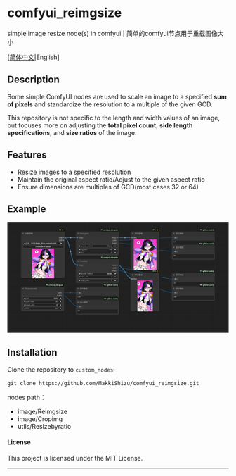 # comfyui_reimgsize

simple image resize node(s) in comfyui | 简单的comfyui节点用于重载图像大小

[[简体中文](README_CN.md)|English]

## Description

Some simple ComfyUI nodes are used to scale an image to a specified **sum of pixels** and standardize the resolution to a multiple of the given GCD.

This repository is not specific to the length and width values of an image, but focuses more on adjusting the **total pixel count**, **side length specifications**, and **size ratios** of the image.

## Features

- Resize images to a specified resolution
- Maintain the original aspect ratio/Adjust to the given aspect ratio
- Ensure dimensions are multiples of GCD(most cases 32 or 64)

## Example

![image](./example_workflows/comfyui_reimgsize.png)

## Installation

Clone the repository to `custom_nodes`:

```
git clone https://github.com/MakkiShizu/comfyui_reimgsize.git
```

nodes path：

- image/Reimgsize
- image/Cropimg
- utils/Resizebyratio

#### License

This project is licensed under the MIT License.

<hr>
